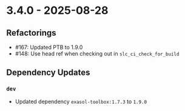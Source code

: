# 3.4.0 - 2025-08-28
## Refactorings

 - #167: Updated PTB to 1.9.0
 - #148: Use head ref when checking out in `slc_ci_check_for_build`

## Dependency Updates

### `dev`
* Updated dependency `exasol-toolbox:1.7.3` to `1.9.0`

